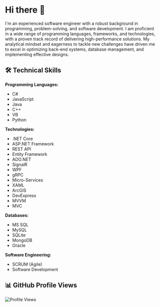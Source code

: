 # Hi there 👋

I'm an experienced software engineer with a robust background in programming, problem-solving, and software development. I am proficient in a wide range of programming languages, frameworks, and technologies, with a proven track record of delivering high-performance solutions. My analytical mindset and eagerness to tackle new challenges have driven me to excel in optimizing back-end systems, database management, and implementing effective designs.

## 🛠️ Technical Skills

**Programming Languages:**
- C#
- JavaScript
- Java
- C++
- VB
- Python

**Technologies:**
- .NET Core
- ASP.NET Framework
- REST API
- Entity Framework
- ADO.NET
- SignalR
- WPF
- gRPC
- Micro-Services
- XAML
- ArcGIS
- DevExpress
- MVVM
- MVC

**Databases:**
- MS SQL
- MySQL
- SQLite
- MongoDB
- Oracle

**Software Engineering:**
- SCRUM (Agile)
- Software Development

## 📊 GitHub Profile Views
![Profile Views](https://komarev.com/ghpvc/?username=mahmoudklaled&style=flat-square)
